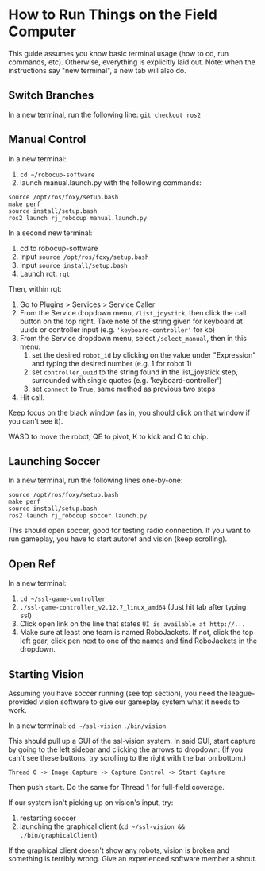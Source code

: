 # How to Run Things on the Field Computer

This guide assumes you know basic terminal usage (how to cd, run commands,
etc).  Otherwise, everything is explicitly laid out. Note: when the
instructions say "new terminal", a new tab will also do.

## Switch Branches

In a new terminal, run the following line: `git checkout ros2`

## Manual Control

In a new terminal:

1. `cd ~/robocup-software`
2. launch manual.launch.py with the following commands: 

``` 
source /opt/ros/foxy/setup.bash 
make perf 
source install/setup.bash 
ros2 launch rj_robocup manual.launch.py 
```

In a second new terminal:

1. cd to robocup-software
2. Input `source /opt/ros/foxy/setup.bash` 
3. Input `source install/setup.bash`
4. Launch rqt: `rqt`

Then, within rqt:
1. Go to Plugins > Services > Service Caller
2. From the Service dropdown menu, `/list_joystick`, then click the call button
   on the top right. Take note of the string given for keyboard at uuids or
   controller input (e.g. `'keyboard-controller'` for kb)
3. From the Service dropdown menu, select `/select_manual`, then in this menu:
   1. set the desired `robot_id` by clicking on the value under "Expression"
      and typing the desired number (e.g. 1 for robot 1)
   2. set `controller_uuid` to the string found in the list_joystick step,
      surrounded with single quotes (e.g. 'keyboard-controller')
   3. set `connect` to `True`, same method as previous two steps
4. Hit call.

Keep focus on the black window (as in, you should click on that window if you
can't see it). 

WASD to move the robot, QE to pivot, K to kick and C to chip.

## Launching Soccer

In a new terminal, run the following lines one-by-one: 

``` 
source /opt/ros/foxy/setup.bash 
make perf 
source install/setup.bash 
ros2 launch rj_robocup soccer.launch.py 
```

This should open soccer, good for testing radio connection. If you want to run
gameplay, you have to start autoref and vision (keep scrolling).

## Open Ref

In a new terminal:
1. `cd ~/ssl-game-controller`
2. `./ssl-game-controller_v2.12.7_linux_amd64` (Just hit tab after typing ssl)
3. Click open link on the line that states `UI is available at http://...`
4. Make sure at least one team is named RoboJackets. If not, click the top left
   gear, click pen next to one of the names and find RoboJackets in the
   dropdown.

## Starting Vision

Assuming you have soccer running (see top section), you need the
league-provided vision software to give our gameplay system what it needs to
work. 

In a new terminal: `cd ~/ssl-vision` `./bin/vision `

This should pull up a GUI of the ssl-vision system. In said GUI, start capture
by going to the left sidebar and clicking the arrows to dropdown: (If you can't
see these buttons, try scrolling to the right with the bar on bottom.)

`Thread 0 -> Image Capture -> Capture Control -> Start Capture`

Then push `start`. Do the same for Thread 1 for full-field coverage.

If our system isn't picking up on vision's input, try:
1. restarting soccer
2. launching the graphical client (`cd ~/ssl-vision && ./bin/graphicalClient`)

If the graphical client doesn't show any robots, vision is broken and something
is terribly wrong. Give an experienced software member a shout.

